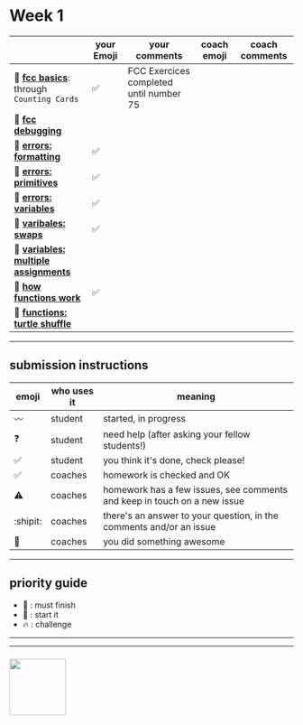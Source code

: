 # Week 1

|  | your Emoji | your comments | coach emoji | coach comments |
| --- | --- | --- | --- | --- |
| :seedling: __[fcc basics](./fcc-basic-js-pt-1.md)__: through ```Counting Cards``` | :white_check_mark: | FCC Exercices completed until number 75 | | |
| :dash: __[fcc debugging](./fcc-debugging.md)__ | | | | |
| :seedling: __[errors: formatting](./jl-errors-formatting.md)__ | :white_check_mark: | | | |
| :seedling: __[errors: primitives](./jl-errors-primitive-types.md)__ | :white_check_mark: | | | |
| :seedling: __[errors: variables](./jl-errors-variables.md)__ | :white_check_mark: | | | |
| :seedling: __[varibales: swaps](./jl-variables-swaps.md)__ | :white_check_mark: | | | |
| :dash: __[variables: multiple assignments](./jl-variables-multiple.md)__ | | | | |
| :seedling: __[how functions work](./jl-functions.md)__ | :white_check_mark: | | | |
| :dash: __[functions: turtle shuffle](./jl-turtle-shuffle.md)__ | | | | |

---


## submission instructions

| emoji | who uses it | meaning |
| --- | --- | --- |
|  :wavy_dash: | student | started, in progress  | 
| :question: | student | need help (after asking your fellow students!) | 
| :white_check_mark: | student | you think it's done, check please! | 
| :white_check_mark: | coaches | homework is checked and OK |
| :warning: | coaches | homework has a few issues, see comments and keep in touch on a new issue |
| :shipit: | coaches | there's an answer to your question, in the comments and/or an issue  | 
| :star2: | coaches | you did something awesome |

---

## priority guide

* :seedling: : must finish
* :dash: : start it
* :fire: : challenge

___
___
### <a href="https://hackyourfuture.be" target="_blank"><img src="https://pbs.twimg.com/profile_images/984474625009741824/Bs_qKx6-_400x400.jpg" width="100" height="100"></img></a>

